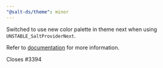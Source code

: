```yaml
---
"@salt-ds/theme": minor
---
```


Switched to use new color palette in theme next when using `UNSTABLE_SaltProviderNext`.

Refer to [documentation](https://storybook.saltdesignsystem.com/?path=/docs/experimental-theme-next--docs) for more information.

Closes #3394
